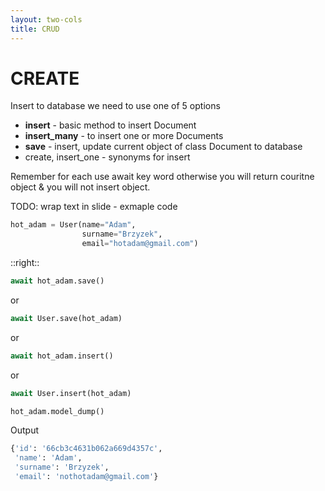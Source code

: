 ```yaml
---
layout: two-cols
title: CRUD
---
```

# CREATE

<v-clicks depth="2">

Insert to database we need to use one of 5 options

* **insert** - basic method to insert Document
* **insert_many** - to insert one or more Documents
* **save** - insert, update current object of class Document to database
* create, insert_one - synonyms for insert 

Remember for each use await key word otherwise you will return couritne object & you will not insert object.

TODO: wrap text in slide - exmaple code

```python
hot_adam = User(name="Adam", 
                surname="Brzyzek", 
                email="hotadam@gmail.com")
```

</v-clicks>

::right::

<v-clicks>



```python
await hot_adam.save()
```

or 

```python
await User.save(hot_adam)
```

or

```python
await hot_adam.insert()
```

or

```python
await User.insert(hot_adam)
```

```python
hot_adam.model_dump()
```

Output
```python 
{'id': '66cb3c4631b062a669d4357c',
 'name': 'Adam',
 'surname': 'Brzyzek',
 'email': 'nothotadam@gmail.com'}
```
</v-clicks>
